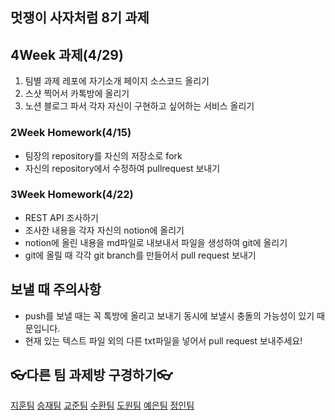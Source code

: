 ## 멋쟁이 사자처럼 8기 과제
## 4Week 과제(4/29)
1. 팀별 과제 레포에 자기소개 페이지 소스코드 올리기
2. 스샷 찍어서 카톡방에 올리기
3. 노션 블로그 파서 각자 자신이 구현하고 싶어하는 서비스 올리기

### 2Week Homework(4/15)
- 팀장의 repository를 자신의 저장소로 fork
- 자신의 repository에서 수정하여 pullrequest 보내기

### 3Week Homework(4/22)
- REST API 조사하기
- 조사한 내용을 각자 자신의 notion에 올리기
- notion에 올린 내용을 md파일로 내보내서 파일을 생성하여 git에 올리기
- git에 올릴 때 각각 git branch를 만들어서 pull request 보내기

## 보낼 때 주의사항
- push를 보낼 때는 꼭 톡방에 올리고 보내기 동시에 보낼시 충돌의 가능성이 있기 때문입니다.
- 현재 있는 텍스트 파일 외의 다른 txt파일을 넣어서 pull request 보내주세요!

## 👓다른 팀 과제방 구경하기👓
[지훈팀](https://github.com/kkangjee/likelion8_github_assignment)
[승재팀](https://github.com/msj0319/likelion8_github_assignment)
[교준팀](https://github.com/jkjan/Quentin)
[수환팀](https://github.com/ys012313/likelion8_github_assignment)
[도원팀](https://github.com/devdw98/likelion8th_assignment)
[예은팀](https://github.com/KimYeeun99/Likelion_hw)
[정인팀](https://github.com/jeongiin/LikelionAssignment)
